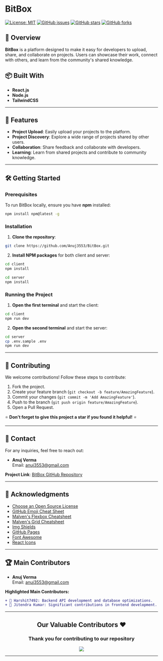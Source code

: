 # BitBox

[![License: MIT](https://img.shields.io/badge/License-MIT-yellow.svg)](https://opensource.org/licenses/MIT) [![GitHub issues](https://img.shields.io/github/issues/Anuj3553/BitBox.svg)](https://github.com/Anuj3553/BitBox/issues) [![GitHub stars](https://img.shields.io/github/stars/Anuj3553/BitBox.svg)](https://github.com/Anuj3553/BitBox/stargazers) [![GitHub forks](https://img.shields.io/github/forks/Anuj3553/BitBox.svg)](https://github.com/Anuj3553/BitBox/network)

 
## 🎯 Overview

**BitBox** is a platform designed to make it easy for developers to upload, share, and collaborate on projects. Users can showcase their work, connect with others, and learn from the community's shared knowledge.

## 📦 Built With

- **React.js**  
- **Node.js**  
- **TailwindCSS**

---

## 🚀 Features

- **Project Upload**: Easily upload your projects to the platform.
- **Project Discovery**: Explore a wide range of projects shared by other users.
- **Collaboration**: Share feedback and collaborate with developers.
- **Learning**: Learn from shared projects and contribute to community knowledge.

---

## 🛠️ Getting Started

### Prerequisites

To run BitBox locally, ensure you have **npm** installed:

```sh
npm install npm@latest -g
```

### Installation

1. **Clone the repository**:

```sh
git clone https://github.com/Anuj3553/BitBox.git
```

2. **Install NPM packages** for both client and server:

```sh
cd client
npm install
```

```sh
cd server
npm install
```

### Running the Project

1. **Open the first terminal** and start the client:

```sh
cd client
npm run dev
```

2. **Open the second terminal** and start the server:

```sh
cd server
cp .env.sample .env
npm run dev
```

---

## 🤝 Contributing

We welcome contributions! Follow these steps to contribute:

1. Fork the project.
2. Create your feature branch (`git checkout -b feature/AmazingFeature`).
3. Commit your changes (`git commit -m 'Add AmazingFeature'`).
4. Push to the branch (`git push origin feature/AmazingFeature`).
5. Open a Pull Request.

⭐ **Don't forget to give this project a star if you found it helpful!** ⭐

---

## 📧 Contact

For any inquiries, feel free to reach out:

- **Anuj Verma**  
  Email: [anuj3553@gmail.com](mailto:anuj3553@gmail.com)

**Project Link**: [BitBox GitHub Repository](https://github.com/Anuj3553/BitBox)

---

## 📝 Acknowledgments

- [Choose an Open Source License](https://choosealicense.com)
- [GitHub Emoji Cheat Sheet](https://github.com/ikatyang/emoji-cheat-sheet)
- [Malven's Flexbox Cheatsheet](https://flexbox.malven.co/)
- [Malven's Grid Cheatsheet](https://grid.malven.co/)
- [Img Shields](https://shields.io/)
- [GitHub Pages](https://pages.github.com/)
- [Font Awesome](https://fontawesome.com/)
- [React Icons](https://react-icons.github.io/react-icons/)

---

</div>

## 🏆 Main Contributors

- **Anuj Verma**  
  Email: [anuj3553@gmail.com](mailto:anuj3553@gmail.com)

**Highlighted Main Contributors:**

```diff
+ 🌟 Harshit7492: Backend API development and database optimizations. 
+ 🌟 Jitendra Kumar: Significant contributions in frontend development.
```

<hr>
<h2 align = "center">Our Valuable  Contributors ❤️</h2>
<div align = "center">
 <h3>Thank you for contributing to our repository</h3>

<p>
 <a href="https://github.com/Bitbox-Connect/Bitbox.git">
  <img src="https://contrib.rocks/image?repo=Bitbox-Connect/Bitbox" /> 
 </a>
</p>

---
